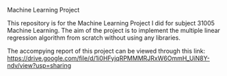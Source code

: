 Machine Learning Project

This repository is for the Machine Learning Project I did for subject 31005 Machine Learning. The aim of the project is to implement the multiple linear regression algorithm from scratch without using any libraries. 

The accompying report of this project can be viewed through this link: https://drive.google.com/file/d/1i0HFyjqRPMMMRJRxW6OmmH_UiN8Y-ndv/view?usp=sharing
